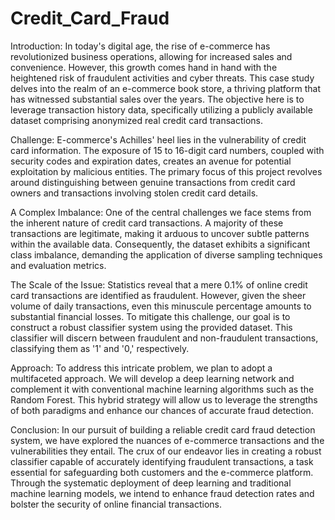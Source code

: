 # Credit_Card_Fraud

Introduction:
In today's digital age, the rise of e-commerce has revolutionized business operations, allowing for increased sales and convenience. However, this growth comes hand in hand with the heightened risk of fraudulent activities and cyber threats. This case study delves into the realm of an e-commerce book store, a thriving platform that has witnessed substantial sales over the years. The objective here is to leverage transaction history data, specifically utilizing a publicly available dataset comprising anonymized real credit card transactions.

Challenge:
E-commerce's Achilles' heel lies in the vulnerability of credit card information. The exposure of 15 to 16-digit card numbers, coupled with security codes and expiration dates, creates an avenue for potential exploitation by malicious entities. The primary focus of this project revolves around distinguishing between genuine transactions from credit card owners and transactions involving stolen credit card details.

A Complex Imbalance:
One of the central challenges we face stems from the inherent nature of credit card transactions. A majority of these transactions are legitimate, making it arduous to uncover subtle patterns within the available data. Consequently, the dataset exhibits a significant class imbalance, demanding the application of diverse sampling techniques and evaluation metrics.

The Scale of the Issue:
Statistics reveal that a mere 0.1% of online credit card transactions are identified as fraudulent. However, given the sheer volume of daily transactions, even this minuscule percentage amounts to substantial financial losses. To mitigate this challenge, our goal is to construct a robust classifier system using the provided dataset. This classifier will discern between fraudulent and non-fraudulent transactions, classifying them as '1' and '0,' respectively.

Approach:
To address this intricate problem, we plan to adopt a multifaceted approach. We will develop a deep learning network and complement it with conventional machine learning algorithms such as the Random Forest. This hybrid strategy will allow us to leverage the strengths of both paradigms and enhance our chances of accurate fraud detection.

Conclusion:
In our pursuit of building a reliable credit card fraud detection system, we have explored the nuances of e-commerce transactions and the vulnerabilities they entail. The crux of our endeavor lies in creating a robust classifier capable of accurately identifying fraudulent transactions, a task essential for safeguarding both customers and the e-commerce platform. Through the systematic deployment of deep learning and traditional machine learning models, we intend to enhance fraud detection rates and bolster the security of online financial transactions.
